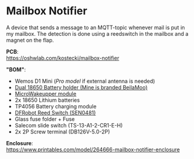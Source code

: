 # Mailbox Notifier
A device that sends a message to an MQTT-topic whenever mail is put in my mailbox.
The detection is done using a reedswitch in the mailbox and a magnet on the flap.

**PCB**:    
https://oshwlab.com/kostecki/mailbox-notifier

**"BOM"**:
* Wemos D1 Mini (*Pro model* if external antenna is needed)
* [Dual 18650 Battery holder (Mine is branded BeilaMoo)](https://www.ebay.co.uk/itm/154912046181)
* [MicroWakeupper module](https://github.com/tstoegi/MicroWakeupper)
* 2x 18650 Lithium batteries
* TP4056 Battery charging module
* [DFRobot Reed Switch (SEN0481)](https://wiki.dfrobot.com/Magnetic_Switch_SKU_SEN0481)
* Glass fuse folder + Fuse
* Salecom slide switch (TS-13-A1-2-CR1-E-H)
* 2x 2P Screw terminal (DB126V-5.0-2P)

**Enclosure**:    
https://www.printables.com/model/264666-mailbox-notifier-enclosure

